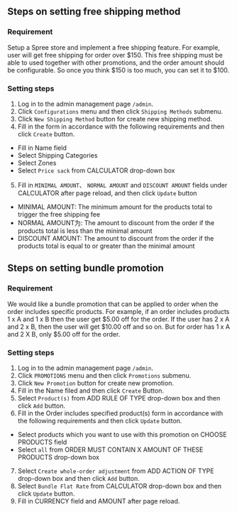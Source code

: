 ## Steps on setting free shipping method

### Requirement
Setup a Spree store and implement a free shipping feature. For example, user will get free shipping for order over $150. This free shipping must be able to used together with other promotions, and the order amount should be configurable. So once you think $150 is too much, you can set it to $100.

### Setting steps
1. Log in to the admin management page `/admin`.
2. Click `Configurations` menu and then click `Shipping Methods`
   submenu.
3. Click `New Shipping Method` button for create new shipping method.
4. Fill in the form in accordance with the following requirements and then click `Create` button.
  * Fill in Name field
  * Select Shipping Categories
  * Select Zones
  * Select `Price sack` from CALCULATOR drop-down box
5. Fill in `MINIMAL AMOUNT`、 `NORMAL AMOUNT` and `DISCOUNT AMOUNT` fields under CALCULATOR after page reload, and then click `Update` button
  * MINIMAL AMOUNT: The minimum amount for the products total to trigger the free shipping fee
  * NORMAL AMOUNT为: The amount to discount from the order if the products total is less than the minimal amount
  * DISCOUNT AMOUNT: The amount to discount from the order if the products total is equal to or greater than the minimal amount

## Steps on setting bundle promotion

### Requirement
We would like a bundle promotion that can be applied to order when the order includes specific products. For example, if an order includes products 1 x A and 1 x B then the user get $5.00 off for the order. If the user has 2 x A and 2 x B, then the user will get $10.00 off and so on. But for order has 1 x A and 2 X B, only $5.00 off for the order.

### Setting steps
1. Log in to the admin management page `/admin`.
2. Click `PROMOTIONS` menu and then click `Promotions` submenu.
3. Click `New Promotion` button for create new promotion.
4. Fill in the Name filed and then click `Create` Button.
5. Select `Product(s)` from ADD RULE OF TYPE drop-down box and then click `Add` button.
6. Fill in the Order includes specified product(s) form in accordance with the following requirements and then click `Update` button.
  * Select products which you want to use with this promotion on CHOOSE PRODUCTS field
  * Select `all` from ORDER MUST CONTAIN X AMOUNT OF THESE PRODUCTS drop-down box
7. Select `Create whole-order adjustment` from ADD ACTION OF TYPE drop-down box and then click `Add` button.
8. Select `Bundle Flat Rate` from CALCULATOR drop-down box and then click `Update` button.
9. Fill in CURRENCY field and AMOUNT after page reload.
